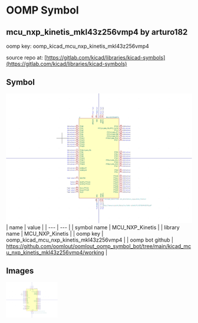 # OOMP Symbol  
## mcu_nxp_kinetis_mkl43z256vmp4  by arturo182  
  
oomp key: oomp_kicad_mcu_nxp_kinetis_mkl43z256vmp4  
  
source repo at: [https://gitlab.com/kicad/libraries/kicad-symbols](https://gitlab.com/kicad/libraries/kicad-symbols)  
## Symbol  
  
[![working.png](working_600.png)](working.png)  
| name | value | 
| --- | --- | 
| symbol name | MCU_NXP_Kinetis | 
| library name | MCU_NXP_Kinetis | 
| oomp key | oomp_kicad_mcu_nxp_kinetis_mkl43z256vmp4 | 
| oomp bot github | https://github.com/oomlout/oomlout_oomp_symbol_bot/tree/main/kicad_mcu_nxp_kinetis_mkl43z256vmp4/working | 
## Images  
  
[![working.png](working_140.png)](working.png)  
